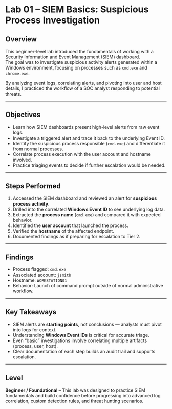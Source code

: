 # Lab 01 – SIEM Basics: Suspicious Process Investigation

## Overview
This beginner-level lab introduced the fundamentals of working with a Security Information and Event Management (SIEM) dashboard.  
The goal was to investigate suspicious activity alerts generated within a Windows environment, focusing on processes such as `cmd.exe` and `chrome.exe`.  

By analyzing event logs, correlating alerts, and pivoting into user and host details, I practiced the workflow of a SOC analyst responding to potential threats.

---

## Objectives
- Learn how SIEM dashboards present high-level alerts from raw event logs.
- Investigate a triggered alert and trace it back to the underlying Event ID.
- Identify the suspicious process responsible (`cmd.exe`) and differentiate it from normal processes.
- Correlate process execution with the user account and hostname involved.
- Practice triaging events to decide if further escalation would be needed.

---

## Steps Performed
1. Accessed the SIEM dashboard and reviewed an alert for **suspicious process activity**.
2. Drilled into the correlated **Windows Event ID** to see underlying log data.
3. Extracted the **process name** (`cmd.exe`) and compared it with expected behavior.
4. Identified the **user account** that launched the process.
5. Verified the **hostname** of the affected endpoint.
6. Documented findings as if preparing for escalation to Tier 2.

---

## Findings
- Process flagged: `cmd.exe`
- Associated account: `jsmith`
- Hostname: `WORKSTATION01`
- Behavior: Launch of command prompt outside of normal administrative workflow.

---

## Key Takeaways
- SIEM alerts are **starting points**, not conclusions — analysts must pivot into logs for context.  
- Understanding **Windows Event IDs** is critical for accurate triage.  
- Even “basic” investigations involve correlating multiple artifacts (process, user, host).  
- Clear documentation of each step builds an audit trail and supports escalation.  

---

## Level
**Beginner / Foundational** – This lab was designed to practice SIEM fundamentals and build confidence before progressing into advanced log correlation, custom detection rules, and threat hunting scenarios.
